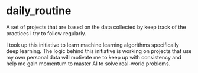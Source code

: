# daily_routine
A set of projects that are based on the data collected by keep track of the practices i try to follow regularly.

I took up this initiative to learn machine learning algorithms specifically deep learning. The logic behind this initiative is working on projects that use my own personal data will motivate me to keep up with consistency and help me gain momentum to master AI to solve real-world problems.


   



